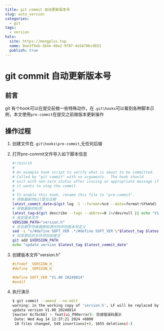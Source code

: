 ```yaml
---
title: git commit 自动更新版本号
slug: auto_version
categories:
  - git
tags:
  - version
halo:
  site: https://mengplus.top
  name: 0ee3f9eb-1b4e-40a2-9f87-4e5470bcdb51
  publish: true
---
```

# git commit 自动更新版本号
## 前言
git 有个hook可以在提交前做一些特殊动作，在`.git\hooks`可以看到各种脚本示例，本文使用`pre-commit`在提交之前做版本更新操作
## 操作过程
1. 创建文件在`.git\hooks\pre-commit`,无任何后缀

2. 打开pre-commit文件导入如下脚本信息

   ```bash
   #!/bin/sh
   #
   # An example hook script to verify what is about to be committed.
   # Called by "git commit" with no arguments.  The hook should
   # exit with non-zero status after issuing an appropriate message if
   # it wants to stop the commit.
   #
   # To enable this hook, rename this file to "pre-commit".
   # 获取最新的Git提交日期
   latest_commit_date=$(git log -1 --format=%cd --date=format:%Y%m%d)
   # 获取最新的标签
   latest_tag=$(git describe --tags --abbrev=0 2>/dev/null || echo "V1.00")
   # 指定版本文件
   VERSION_PATH="version.h"
   # 将日期字符串替换到源代码中的版本号定义
   sed -i "s/#define SOFT_VER .*/#define SOFT_VER \"$latest_tag $latest_commit_date\"/" $VERSION_PATH
   # 将变更后的文件添加到提交
   git add $VERSION_PATH
   echo "update version $latest_tag $latest_commit_date"
   ```

3. 创建版本文件"version.h"

   ```c++
   #ifndef _VERSION_H_
   #define _VERSION_H_

   #define SOFT_VER "V1.00 20240814"
   #endif
   ```

4. 执行演示

   ```bash
   $ git commit --amend --no-edit
   warning: in the working copy of 'version.h', LF will be replaced by CRLF the next time Git touches it
   updata version V1.00 20240814
   [master 6c7bc66] ✨ feat(ui_P00error): 完成错误码展示
    Date: Wed Aug 14 12:37:21 2024 +0800
    10 files changed, 549 insertions(+), 1655 deletions(-)

   ```



